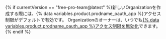 {% if currentVersion == "free-pro-team@latest" %}新しいOrganizationを作成する際には、{% data variables.product.prodname_oauth_app %}アクセス制限がデフォルトで有効です。 Organizationのオーナーは、いつでも[{% data variables.product.prodname_oauth_app %}アクセス制限を無効化](/articles/disabling-oauth-app-access-restrictions-for-your-organization)できます。{% endif %}
